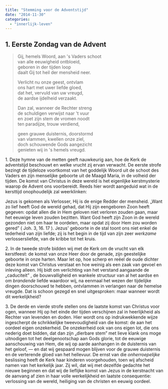 ```yaml
---
title: "Stemming voor de Adventstijd"
date: "2014-11-30"
categories: 
  - "innerlijk-leven"
---
```


## 1\. Eerste Zondag van de Advent

> Gij, hemels Woord, aan 's Vaders schoot  
> van alle eeuwigheid ontbloeid,  
> geboren in der tijden loop  
> daalt Gij tot heil der mensheid neer.
> 
> Verlicht nu onze geest, ontvlam  
> ons hart met uwer liefde gloed,  
> dat het, vervuld van uw vreugd,  
> de aardse ijdelheid verzaakt.
> 
> Dan zal, wanneer de Rechter streng  
> de schuldigen verwijst naar 't vuur  
> en zoet zijn stem de vromen noodt  
> ten paradijze, trouw verdiend,
> 
> geen grauwe duisternis, doorstormd  
> van vlammen, kwellen onze ziel,  
> doch schouwende Gods aangezicht  
> genieten wij in 's hemels vreugd.

1\. Deze hymne van de metten geeft nauwkeurig aan, hoe de Kerk de adventstijd beschouwt en welke vrucht zij ervan verwacht. De eerste strofe bezingt de tijdeloze voortkomst van het goddelijk Woord uit de schoot des Vaders en zijn menselijke geboorte uit de Maagd Maria, in de volheid der tijden. De komst van Christus in deze wereld is het eigenlijke kerstmysterie waarop de Advent ons voorbereidt. Reeds hier wordt aangeduid wat in de kersttijd onophoudelijk zal weerklinken:

Jezus is gekomen als Verlosser, Hij is de enige Redder der mensheid. „Want zo lief heeft God de wereld gehad, dat Hij zijn eengeboren Zoon heeft gegeven: opdat allen die in Hem geloven niet verloren zouden gaan, maar het eeuwige leven zouden bezitten. Want God heeft zijn Zoon in de wereld gezonden niet om haar te oordelen, maar opdat zij door Hem zou worden gered” ( Joh. 3, 16. 17 ). Jezus' geboorte in de stal toont ons niet enkel de tederheid van zijn liefde; zij is het begin in de tijd van zijn zeer _werkzame_ verlossersliefde, van de kribbe tot het kruis.

2\. In de tweede strofe bidden wij met de Kerk om de vrucht van elk kerstfeest: de komst van onze Heer door de genade, zijn geestelijke geboorte in onze harten. Maar let op, hoe scherp en reëel de oude dichter deze komst van Christus verstaat en hoe weinig als een zaak van gevoel en inleving alleen. Hij bidt om verlichting van het verstand aangaande de „caduciteit” , de bouwvalligheid en wankele structuur van al het aardse en om _brandende_ liefde waardoor wij, na eenmaal het wezen der tijdelijke dingen doorschouwd te hebben, ontvlammen in verlangen naar de hemelse vreugde. Dat is schoon gezegd en snel uitgesproken: maar wanneer wordt dit werkelijkheid?

3\. De derde en vierde strofe stellen ons de laatste komst van Christus voor ogen, wanneer Hij op het einde der tijden verschijnen zal in heerlijkheid als Rechter van levenden en doden. Hier wordt ons op indrukwekkende wijze ingescherpt de schrikkelijke tweevoudigheid van die komst: de aan het oordeel eigen onzekerheid. De onzekerheid ook van ons eigen lot, die ons nederig doet bidden, dat dan zijn „dierbare stem” met lieve klank ons moge uitnodigen tot het deelgenootschap aan Gods glorie, tot de eeuwige aanschouwing van Hem, die wij op aarde aanhangen in de duisternis van het geloof, — en dat wij gespaard mogen blijven voor de grauwe duisternis en de verterende gloed van het hellevuur. De ernst van die _onherroepelijke_ beslissing heeft de Kerk haar kinderen voorgehouden, toen wij afscheid namen van het kerkelijk jaar. Zij wil, dat wij met dezelfde gedachte het nieuwe beginnen en dat wij de lieflijke komst van Jezus in de kerstnacht van de aanvang af zien in haar volle werkelijkheid en laatste consequentie: verlossing van de wereld, heiliging van de christen en eeuwig oordeel.

